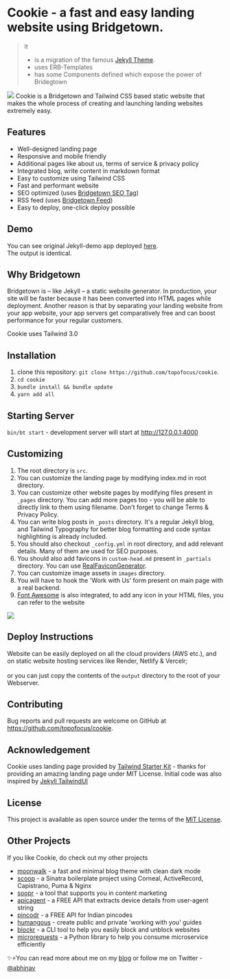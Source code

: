# Cookie - a fast and easy landing website using Bridgetown.

> It 
>  * is a migration of the famous [Jekyll Theme](ihttps::/github.com/abhinavs/cookie). 
>  * uses ERB-Templates  
>  * has some Components defined which expose the power of Bridegtown
>  

<img src="https://raw.githubusercontent.com/abhinavs/cookie/master/assets/img/cookie.png" />
Cookie is a Bridgetown and Tailwind CSS based static website that makes the whole process of creating and launching landing websites extremely easy. 

## Features
* Well-designed landing page
* Responsive and mobile friendly
* Additional pages like about us, terms of service & privacy policy
* Integrated blog, write content in markdown format
* Easy to customize using Tailwind CSS
* Fast and performant website
* SEO optimized (uses [Bridgetown SEO Tag](https://github.com/bridgetownrb/bridgetown-seo-tag))
* RSS feed (uses [Bridgetown Feed](https://github.com/bridgetownrb/bridgetown-feed))
* Easy to deploy, one-click deploy possible


## Demo
You can see original Jekyll-demo app deployed [here](https://cookie-demo.netlify.app/).  
The output is identical. 

## Why Bridgetown
Bridgetown is – like Jekyll – a static website generator. In production, your site will be faster because it has been converted into HTML pages while deployment. Another reason is that by separating your landing website from your app website, your app servers get comparatively free and can boost performance for your regular customers. 

Cookie uses Tailwind 3.0 

## Installation
1. clone this repository: `git clone https://github.com/topofocus/cookie`.
2. `cd cookie`
3. `bundle install && bundle update`
3. `yarn add all`

## Starting Server
`bin/bt start` - development server will start at http://127.0.0.1:4000

## Customizing
1. The root directory is `src`.
1. You can customize the landing page by modifying index.md in root directory.
2. You can customize other website pages by modifying files present in `_pages` directory. You can add more pages too - you will be able to directly link to them using filename. Don't forget to change Terms & Privacy Policy.
3. You can write blog posts in `_posts` directory. It's a regular Jekyll blog, and Tailwind Typography for better blog formatting and code syntax highlighting is already included.
4. You should also checkout `_config.yml` in root directory, and add relevant details. Many of them are used for SEO purposes.
5. You should also add favicons in `custom-head.md` present in `_partials` directory. You can use [RealFaviconGenerator](https://realfavicongenerator.net/).
6. You can customize image assets in `images` directory.
7. You will have to hook the 'Work with Us' form present on main page with a real backend.
8. [Font Awesome](https://fontawesome.com/) is also integrated, to add any icon in your HTML files, you can refer to the website

<img src="https://raw.githubusercontent.com/abhinavs/cookie/master/assets/img/twitter_card.png" />

## Deploy Instructions
Website can be easily deployed on all the cloud providers (AWS etc.), and on static website hosting services like Render, Netlify & Vercelr; 
<br />
<br />
or you can just copy the contents of the `output` directory to the root of your Webserver.


## Contributing
Bug reports and pull requests are welcome on GitHub at https://github.com/topofocus/cookie.

## Acknowledgement
Cookie uses landing page provided by [Tailwind Starter Kit](https://www.creative-tim.com/learning-lab/tailwind-starter-kit/presentation) - thanks for providing an amazing landing page under MIT License. Initial code was also inspired by [Jekyll TailwindUI](https://github.com/chunlea/jekyll-tailwindui)

## License
This project is available as open source under the terms of the [MIT License](https://opensource.org/licenses/MIT).

## Other Projects
If you like Cookie, do check out my other projects
*   [moonwalk](https://github.com/abhinavs/moonwalk) - a fast and minimal blog theme with clean dark mode
*   [scoop](https://github.com/abhinavs/scoop) - a Sinatra boilerplate project using Corneal, ActiveRecord, Capistrano, Puma & Nginx
*   [soopr](https://www.soopr.co) - a tool that supports you in content marketing
*   [apicagent](https://www.apicagent.com) - a FREE API that extracts device details from user-agent string
*   [pincodr](https://pincodr.apiclabs.com) - a FREE API for Indian pincodes
*   [humangous](https://www.humangous.co) - create public and private 'working with you' guides
*   [blockr](https://www.abhinav.co/blockr) - a CLI tool to help you easily block and unblock websites
*   [microrequests](https://www.abhinav.co/microrequests) - a Python library to help you consume microservice efficiently


✨⚡You can read more about me on my [blog](https://www.abhinav.co/about/) or follow me on Twitter - [@abhinav](https://twitter.com/abhinav)

